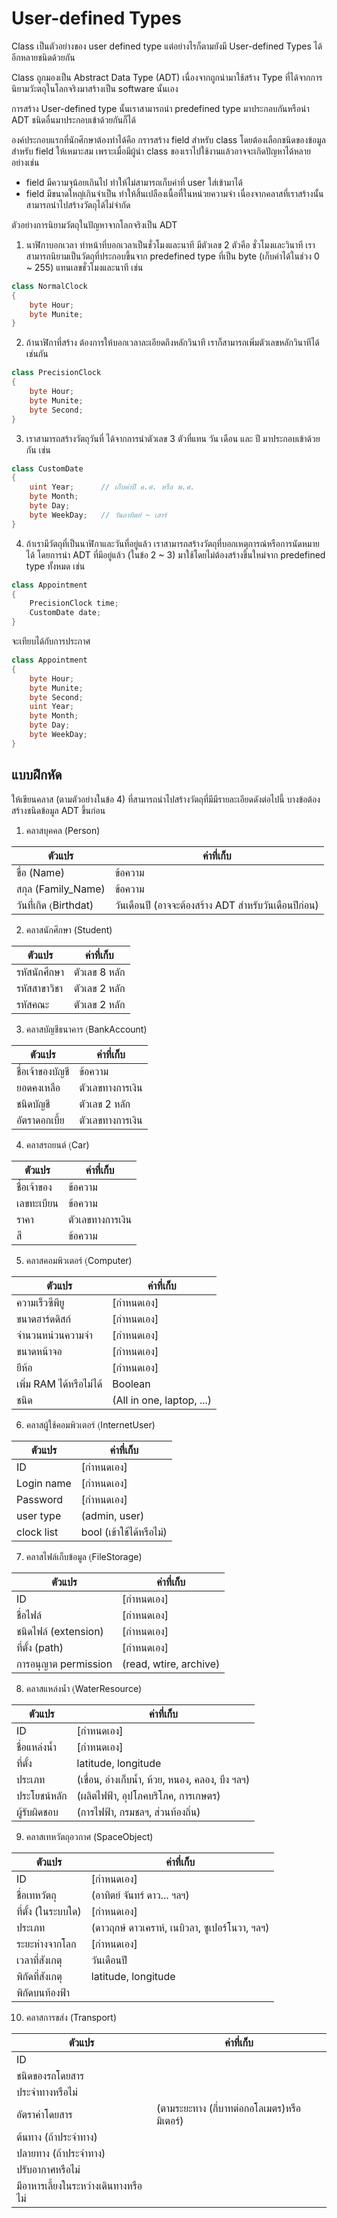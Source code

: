 # User-defined Types

 Class เป็นตัวอย่างของ user defined type แต่อย่างไรก็ตามยังมี User-defined Types ได้อีกหลายชนิดด้วยกัน

Class ถูกมองเป็น Abstract Data Type (ADT) เนื่องจากถูกนำมาใช้สร้าง Type ที่ได้จากการนิยามวัะตถุในโลกจริงมาสร้างเป็น software นั้นเอง

การสร้าง User-defined type นั้นเราสามารถนำ predefined type มาประกอบกันหรือนำ ADT ชนิดอื่นมาประกอบเข้าด้วยกันก็ได้

องค์ประกอบแรกที่นักศึกษาต้องทำได้คือ กรารสร้าง field สำหรับ class โดยต้องเลือกชนิดของข้อมูลสำหรับ field ให้เหมาะสม เพราะเมื่อมีผู้นำ class ของเราไปใช้งานแล้วอาจจะเกิดปัญหาได้หลายอย่างเช่น 

- field มีความจุน้อยเกินไป ทำให้ไม่สามารถเก็บค่าที่ user ใส่เข้ามาได้
- field มีขนาดใหญ่เกินจำเป็น ทำให้สิ้นเปลืองเนื้อทื่ในหน่วยความจำ เนื่องจากคลาสที่เราสร้างนั้น สามารถนำไปสร้างวัตถุได้ไม่จำกัด


ตัวอย่างการนิยามวัตถุในปัญหาจากโลกจริงเป็น ADT

1. นาฬิกาบอกเวลา ทำหน้าที่บอกเวลาเป็นชั่วโมงและนาที มีตัวเลข 2 ตัวคือ ชั่วโมงและวินาที เราสามารถนิยามเป็นวัตถุที่ประกอบขึ้นจาก predefined type ที่เป็น byte (เก็บค่าได้ในช่วง 0 ~ 255) แทนเลขชั่วโมงและนาที เช่น

```cs
class NormalClock
{
    byte Hour;
    byte Munite;
}
```

2. ถ้านาฬิกาที่สร้าง ต้องการให้บอกเวลาละเอียดถึงหลักวินาที เราก็สามารถเพิ่มตัวเลขหลักวินาทีได้เช่นกัน

```cs
class PrecisionClock
{
    byte Hour;
    byte Munite;
    byte Second;
}
```

3. เราสามารถสร้างวัตถุวันที่ ได้จากการนำตัวเลข 3 ตัวที่แทน วัน เดือน และ ปี มาประกอบเข้าด้วยกัน เช่น

```cs
class CustomDate
{
    uint Year;      // เก็บค่าปี ค.ศ. หรือ พ.ศ. 
    byte Month;
    byte Day;
    byte WeekDay;   // วันอาทิตย์ ~ เสาร์
}
```

4. ถ้าเรามีวัตถุที่เป็นนาฬิกาและวันที่อยู่แล้ว เราสามารถสร้างวัตถุที่บอกเหตุการณ์หรือการนัดหมายได้ โดยการนำ ADT ที่มีอยู่แล้ว (ในข้อ 2 ~ 3) มาใช้โดยไม่ต้องสร้างขึ้นใหม่จาก predefined type ทั้งหมด เช่น

```cs
class Appointment
{
    PrecisionClock time;
    CustomDate date;
}
```

จะเทียบได้กับการประกาศ

```cs
class Appointment
{
    byte Hour;
    byte Munite;
    byte Second;
    uint Year;      
    byte Month;
    byte Day;
    byte WeekDay;   
}
```
 
## แบบฝึกหัด

ให้เขียนคลาส (ตามตัวอย่างในข้อ 4) ที่สามารถนำไปสร้างวัตถุที่มีมีรายละเอียดดังต่อไปนี้
บางข้อต้องสร้างชนิดข้อมูล ADT ขึ้นก่อน

1. คลาสบุคคล (Person) 

|ตัวแปร|ค่าที่เก็บ|
|-----|------|
|ขื่อ (Name) | ข้อความ|
|สกุล (Family_Name) | ข้อความ|
|วันที่่เกิด (ฺBirthdat) | วันเดือนปี (อาจจะต้องสร้าง ADT สำหรับวันเดือนปีก่อน)|



2. คลาสนักศึกษา (Student)

|ตัวแปร|ค่าที่เก็บ|
|-----|------|
|รหัสนักศึกษา  | ตัวเลข 8 หลัก|
|รหัสสาขาวิชา  | ตัวเลข 2 หลัก|
|รหัสคณะ     | ตัวเลข 2 หลัก|



3. คลาสบัญชีธนาคาร (ฺBankAccount)

|ตัวแปร|ค่าที่เก็บ|
|-----|------|
|ชื่อเจ้าของบัญชี  | ข้อความ|
|ยอดคงเหลือ  | ตัวเลขทางการเงิน|
|ชนิดบัญชี     | ตัวเลข 2 หลัก|
|อัตราดอกเบี้ย     | ตัวเลขทางการเงิน|



4. คลาสรถยนต์ (ฺCar)

|ตัวแปร|ค่าที่เก็บ|
|-----|------|
|ชื่อเจ้าของ  | ข้อความ|
|เลขทะเบียน  | ข้อความ|
|ราคา     | ตัวเลขทางการเงิน|
|สี     | ข้อความ |



5. คลาสคอมพิวเตอร์ (ฺComputer)

|ตัวแปร|ค่าที่เก็บ|
|-----|------|
|ความเร็วซีพียู  | [กำหนดเอง] |
|ขนาดฮาร์ดดิสก์ | [กำหนดเอง] |
|จำนวนหน่วนความจำ     | [กำหนดเอง] |
|ขนาดหน้าจอ     | [กำหนดเอง]  |
|ยีห้อ     | [กำหนดเอง]  |
|เพิ่ม RAM ได้หรือไม่ได้      | Boolean  |
|ชนิด     |(All in one, laptop, ...)  |
 
 

6. คลาสผู้ใช้คอมพิวเตอร์ (ฺInternetUser)

|ตัวแปร|ค่าที่เก็บ|
|-----|------|
|ID  | [กำหนดเอง] |
|Login name | [กำหนดเอง] |
|Password     | [กำหนดเอง] |
|user type      | (admin, user)  |
|clock list      | bool (เข้าใช้ได้หรือไม่) |



7. คลาสไฟล์เก็บข้อมูล (ฺFileStorage)

|ตัวแปร|ค่าที่เก็บ|
|-----|------|
|ID  | [กำหนดเอง] |
|ชื่อไฟล์ | [กำหนดเอง] |
|ชนิดไฟล์ (extension)    |  [กำหนดเอง]  |
|ที่ตั้ง (path)    | [กำหนดเอง] |
|การอนุญาต permission       |  (read, wtire, archive) |



8. คลาสแหล่งน้ำ (ฺWaterResource)

|ตัวแปร|ค่าที่เก็บ|
|-----|------|
|ID  | [กำหนดเอง] |
|ชื่อแหล่งน้ำ | [กำหนดเอง] |
|ที่ตั้ง     | latitude, longitude   |
|ประเภท    | (เขื่อน, อ่างเก็บน้ำ, ห้วย, หนอง, คลอง, บึง ฯลฯ) |
|ประโยชน์หลัก       | (ผลิตไฟฟ้า, อุปโภคบริโภค, การเกษตร)  |
|ผู้รับผิดชอบ     | (การไฟฟ้า, กรมชลฯ, ส่วนท้องถิ่น)  |



9. คลาสเทหวัตถุอวกาศ (SpaceObject)

|ตัวแปร|ค่าที่เก็บ|
|-----|------|
|ID  | [กำหนดเอง] |
|ชื่อเทหวัตถุ  | (อาทิตย์ จันทร์ ดาว... ฯลฯ) |
|ที่ตั้ง  (ในระบบใด)   | [กำหนดเอง] |
|ประเภท    | (ดาวฤกษ์ ดาวเคราห์, เนบิวลา, ซูเปอร์โนวา, ฯลฯ) |
|ระยะห่างจากโลก      | [กำหนดเอง]  |
|เวลาที่สังเกตุ      | วันเดือนปี  |
|พิกัดที่สังเกตุ      | latitude, longitude  |
|พิกัดบนท้องฟ้า     |   |



10. คลาสการขส่ง (Transport)

|ตัวแปร|ค่าที่เก็บ|
|-----|------|
|ID  |  |
|ชนิดของรถโดยสาร |  |
|ประจำทางหรือไม่   |  |
|อัตราค่าโดยสาร    |  (ตามระยะทาง (กี่บาทต่อกอโลเมตร)หรือมิเตอร์) |
|ต้นทาง  (ถ้าประจำทาง)    |   |
|ปลายทาง (ถ้าประจำทาง)     |   |
|ปรับอากาศหรือไม่       |   |
|มีอาหารเลี้ยงในระหว่างเดินทางหรือไม่      |   |


